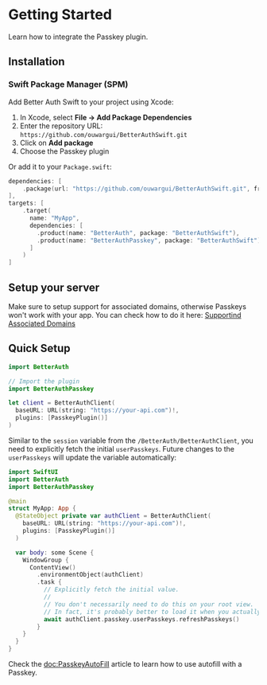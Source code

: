 # Getting Started

Learn how to integrate the Passkey plugin.

## Installation

### Swift Package Manager (SPM)

Add Better Auth Swift to your project using Xcode:

1. In Xcode, select **File → Add Package Dependencies**
2. Enter the repository URL: `https://github.com/ouwargui/BetterAuthSwift.git`
3. Click on **Add package**
4. Choose the Passkey plugin

Or add it to your `Package.swift`:

```swift
dependencies: [
    .package(url: "https://github.com/ouwargui/BetterAuthSwift.git", from: "1.0.0")
],
targets: [
    .target(
      name: "MyApp",
      dependencies: [
        .product(name: "BetterAuth", package: "BetterAuthSwift"),
        .product(name: "BetterAuthPasskey", package: "BetterAuthSwift"),
      ]
    )
]
```

## Setup your server

Make sure to setup support for associated domains, otherwise Passkeys won't work with your app. You can check how to do it here: [Supportind Associated Domains](https://developer.apple.com/documentation/xcode/supporting-associated-domains)

## Quick Setup

```swift
import BetterAuth

// Import the plugin
import BetterAuthPasskey

let client = BetterAuthClient(
  baseURL: URL(string: "https://your-api.com")!,
  plugins: [PasskeyPlugin()]
)
```

Similar to the `session` variable from the ``/BetterAuth/BetterAuthClient``, you need to explicitly
fetch the initial `userPasskeys`. Future changes to the `userPasskeys` will update the variable
automatically:

```swift
import SwiftUI
import BetterAuth
import BetterAuthPasskey

@main
struct MyApp: App {
  @StateObject private var authClient = BetterAuthClient(
    baseURL: URL(string: "https://your-api.com")!,
    plugins: [PasskeyPlugin()]
  )

  var body: some Scene {
    WindowGroup {
      ContentView()
        .environmentObject(authClient)
        .task {
          // Explicitly fetch the initial value.
          // 
          // You don't necessarily need to do this on your root view.
          // In fact, it's probably better to load it when you actually need to.
          await authClient.passkey.userPasskeys.refreshPasskeys()
        }
    }
  }
}
```

Check the <doc:PasskeyAutoFill> article to learn how to use autofill with a Passkey.
